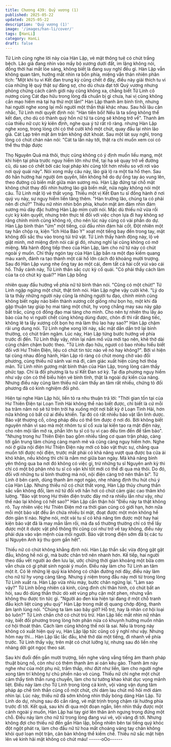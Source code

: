 ```yaml
---
title: Chương 439: Quỷ vương (1)
published: 2025-05-22
updated: 2025-05-22
description: 'Quỷ vương (1)'
image: '/images/han-li/cover/'
tags: [HanLi]
category: HanLi
draft: false
---
```


Tử Linh cũng nghe lời này của Hàn Lập, vẻ mặt thông tuệ có chút
trắng bệch.
Lão giả đang nhìn vào mấy bộ xương dưới đất, im lặng không
nói, đồng thời hai mắt lóe sáng, không biết là đang suy nghĩ đều
gì.
Hàn Lập vẫn không quan tâm, hướng mắt nhìn ra bốn phía,
miệng vẫn thản nhiên phân tích:
"Một khi tu vi Kết đan trung kỳ cũng chết ở đây, điều này giải thích
tu vi của những lệ quỷ thật sự đáng sợ, cho dù chưa đạt tới Quỷ
vương nhưng phỏng chừng cách cảnh giới này cũng không xa,
chẳng biết Tử Linh cô nương cùng Cát đạo hữu trong lòng đã
chuẩn bị gì chưa, hai vị cũng không cần mạo hiểm mà tại hạ thử
một lần!"
Hàn Lập thanh âm bình tĩnh, nhưng hai người nghe xong lại mỗi
người một thần thái khác nhau.
Sau hồi lâu cân nhắc, Tử Linh mới quyết định nói:
"Hàn tiền bối! Nếu là ta sống không thể kết đan, cho dù có thành
quỷ hồn nữ tử ta cũng sẽ không trở về".
Thanh âm của thiếu nữ cực kỳ kiên định, nghe qua ý tứ rất rõ
ràng. nhưng Hàn Lập nghe xong, trong lòng chỉ có thể cười khổ
một chút, quay đầu lại nhìn lão giả.
Cát Lạp trên mặt âm trầm không dứt khoát. Sau một lát suy nghĩ,
trong lòng có chút chán nản nói:
"Cát ta lần này tới, thật ra chỉ muốn xem coi có thể thu thập được

Thọ Nguyên Quả mà thôi, thực cũng không có ý định muốn liều
mạng, một khi hiện tại phía trước nguy hiểm lớn như thế, tại hạ sẽ
quay trở về đường cũ, dù sao có chết bởi các loại pháp khí cũng
tốt hơn nhiều so với rơi vào nơi quỷ quái này".
Nói xong mấy câu này, lão giả lộ ra một tia hổ thẹn. Sau đó hắn
hướng hai người ôm quyền, liền không hề do dự ống tay áo vung
lên, theo đường cũ biến mất giữa màn sương mù.
Hàn Lập đứng tại chỗ mặt không chút thay đổi nhìn hướng lão giả
biến mất, nửa ngày không nói một câu.
Tử Linh mặt lộ vẻ thất vọng. Thiếu một vị Kết Đan tu sĩ đồng hành
ở nơi quỷ vụ này, sự nguy hiểm liền tăng thêm.
"Hàn trưởng lão, chúng ta có phải nên đi chứ?"
Thiếu nữ nhìn nhìn bốn phía, khuôn mặt ảm đảm nhìn đám
sương mù dày đặc hướng Hàn Lập mỉm cười nói.
Mặc dù thiếu nữ vừa rồi cực kỳ kiên quyết, nhưng trên thực tế đối
với việc chọn lựa đi hay không sợ rằng chính mình cũng không
rõ, cho nên lúc này cũng có vài phần do dự.
Hàn Lập bình thản "ừm" một tiếng, cúi đầu nhìn đám hài cốt. Đột
nhiên một tay hắn chộp ra, kiện "Ích Hỏa Bảo Y" xoạt một tiếng
bay đến trong tay, mặt không đổi sắc thu vào trong túi trữ vật.
Tử Linh thấy hành động này, lộ vẻ giật mình, mở miệng định nói
cái gì đó, nhưng nghĩ lại cũng không có mở miệng.
Mà hành động tiếp theo của Hàn Lập, làm cho nữ tử này có chút
ngoài ý muốn. Chỉ thấy ngón tay của Hàn Lập bắn ra một đạo
kiếm quang màu xanh, đánh ra tạo thành một cái hố lớn cách đó
khoảng mười trượng. Sau đó Hàn Lập vung nhẹ ống tay áo một
cái, đem tất cả hài cốt vùi vào cái hố.
Thấy cảnh này, Tử Linh thần sắc cực kỳ cổ quái.
"Có phải thấy cách làm của ta có chút kỳ quái?" Hàn Lập bỗng

nhiên quay đầu hướng về phía nữ tử bình thản nói.
"Cũng có một chút!" Tử Linh ngập ngừng một chút, thật tình nói.
Hàn Lập nghe vậy cười khẽ.
"Lý do là ta thấy những người này cũng là những người tu đạo,
chính mình cũng không biết ngày nào biến thành xương cốt giống
như bọn họ, một khi đã gặp thuận tay giúp họ mai táng một chút,
hy vọng chẳng may sau này gặp bất trắc, cũng có đồng đạo mai
táng cho mình. Cho nên tự nhiên thu lấy áo bào của họ vì người
chết cũng không dùng được, chôn đi thì rất đáng tiếc, không lẽ ta
lấy xương cốt bọn họ mà làm thù lao hay sao?" Hàn Lập chậm rãi
ung dung nói.
Tử Linh nghe xong lời này, sắc mặt dần dần trở lại bình thường,
có chút trầm ngâm.
Lúc này, Hàn Lập từng bước hướng về phía trước đi đến.
Tử Linh thấy vậy, nhìn lại nấm mồ vừa mới tạo nên, khẽ thở dài
cũng chầm chậm bước theo.
"Tử Linh đạo hữu, ngươi có bao nhiêu hiểu biết đối với Hư Thiên
Điện, liệu có chút tin tức nào về nó hay không?".
Bởi vì hiện tại cùng nhau đồng hành, Hàn Lập rõ ràng có chút
mong chờ vào đối phương, cùng thiếu nữ sánh vai mà đi, cảm
giác xuất hiện cũng hơi thỏa mãn.
Tử Linh nhìn gương mặt bình thản của Hàn Lập, trong lòng cảm
thấy phức tạp.
Chỉ là đối phương là tu sĩ Kết Đan sơ kỳ. Tại địa phương nguy
hiểm như vậy còn có thể biểu hiện vẻ bình tĩnh, thật là ngoài dự
kiến của nàng.
Nhưng điều này cũng làm thiếu nữ cảm thấy an tâm rất nhiều,
chứng tỏ đối phương đã có kinh nghiệm đối phó.

Hiện tại nghe Hàn Lập hỏi, liền tỏ ra nhu thuận trả lời:
"Thời gian tồn tại của Hư Thiên Điện tại Loạn Tinh Hải không thể
nào biết được, chỉ biết là cứ mỗi ba trăm năm nó sẽ từ trên trời hạ
xuống một nơi bất kỳ ở Loạn Tinh Hải, hơn nữa không có bất cứ
ai điều khiển. Tại đó có rất nhiều bảo vật lẫn linh dược. Bảo vật
thượng cổ, công pháp đều có thể tìm được ở nơi đó. Bởi không
biết nguyên nhân vì sao mà một nhóm tu sĩ cổ xưa lại kiến tạo ra
mật điện này, cho nên mội lần mở ra, phần lớn tu sĩ có tu vi cao
đều tìm đến để tầm bảo".
"Nhưng trong hư Thiên Điện bao gồm nhiều tầng cơ quan trận
pháp, càng tới gần trung tâm chúng càng mạnh mẽ và cũng càng
nguy hiểm hơn. Nghe nói ở giữa nội điện Hư Thiện Điện này mới
có bảo vật thực sự, chẳng qua muốn tới được nội điện, trước mắt
phải có khả năng vượt qua được ba cửa ải khó khăn, nếu không
thì chỉ là nằm mơ giữa ban ngày. Mà khả năng bình yên thông
qua ba nơi đó không có việc gì, trừ những tu sĩ Nguyên anh kỳ thì
chỉ có một bộ phận nhỏ tu sĩ có vận khí tốt mới có thể đi qua mà
thôi. Do đó, đối với những tu sĩ bình thường mà nói, nội điện càng
trở nên thần bí".
Tử Linh ở bên cạnh, dùng thanh âm ngọt ngào, nhẹ nhàng định
thu hút chú ý của Hàn Lập.
Nhưng thiếu nữ có chút thất vọng, Hàn Lập thủy chung thần sắc
vẫn không đổi, làm nữ tử đối với hắn hơi có chút cảm giác cao
thâm khó lường.
"Bảo vật trong Hư thiên điện trước đây mở ra nhiều lần như vậy,
như thế nào lại không có hết sao?" Hàn Lập cẩn thận hỏi
"Điều này ta thật không rõ. Tuy nhiên việc Hư Thiên Điện mở ra
thời gian cũng có giới hạn, hơn nữa mỗi một bảo vật đều ẩn chứa
nhiều bí mật, đoạt được một món không hề đơn giản tí nào. Nghe
nói, một vài tu sĩ có khả năng tìm được một hay hai kiện bảo vật
đã là may mắn lắm rồi, mà đa số thường thường chỉ có thể lấy
được một ít dược vật phổ thông thì cũng coi như trở về tay không,
điều này phải dựa vào vận mệnh của mổi người. Bảo vật trong
điện sớm đã bị các tu sĩ Nguyên Anh kỳ thu gom gần hết".

Thiếu nữ có chút không khẳng định nói.
Hàn Lập thần sắc vừa động gật gật đầu, không hề nói gì, mà
bước chân trở nên nhanh hơn.
Kế tiếp, hai người theo dấu vết người áo đen lưu lại, ước chừng
thời gian khoảng một bữa cơm vẫn chưa có gì phát sinh ngoài ý
muốn. Điều này làm cho Tử Linh an tâm một ít.
Có lẽ những lệ quỷ kia không có chặn đường nơi đây, điều này
làm cho nữ tử hy vọng càng tăng.
Nhưng ý niệm trong đầu này mới từ trong lòng Tử Linh xuất ra.
Hàn Lập vừa nhíu mày, bước chân ngừng lại.
"Làm sao vậy?" Tử Linh bỗng nhiên cả kinh, cũng đình chỉ thân
hình, có chút bất an hỏi, sau đó dùng thần thức dò xét vùng phụ
cận một phen, nhưng vẫn không thu được tin tức gì.
"Người áo đen kia hiện tại đang ở một chỗ tranh đấu kịch liệt cùng
yêu quỷ" Hàn Lập trong mắt dị quang chớp động, thanh âm lạnh
lùng nói.
"Chúng ta làm sao bây giờ? Hỗ trợ, hay là nhân cơ hội loại bỏ
luôn?" Tử Linh chần chờ có chút trù trừ.
Hàn Lập liếc mắt nhìn nữ nhân này, biết đối phương trong lòng
hơn phân nửa có khuynh hướng muốn nhân cơ hội thoát thân.
Cách làm cũng không thể nói là sai. Nếu là trong này không có
xuất hiện quỷ vụ, Hàn Lập lập tức cũng có ý nghĩ như vậy.
Nhưng hôm nay thì…
Hàn Lập lắc lắc đầu, khẽ thở dài một tiếng, đi nhanh về phía
trước.
Tử Linh thấy vậy, trên mặt có chút lưỡng lự, nhưng sau đó liền
nhẹ nhàng dời gót ngọc theo sát.

Sau khi đuổi đến gần mười trượng, liền nghe văng vẳng tiếng âm
thanh pháp thuật bùng nổ, còn như có thêm thanh âm ai oán kêu
gào.
Thanh âm này nghe như của một phụ nữ, trầm thấp, như đứt như
liền, làm cho người nghe xong tâm trí không tự chủ phiền não vô
cùng.
Thiếu nữ chỉ nghe một chút cảm thấy tinh thần rung chuyển, làm
cho tư tưởng khao khát dục vọng mãnh liệt.
Điều này làm cho Tử Linh trong lòng cả kinh, vội vàng vận dụng
tâm pháp áp chế tinh thần củng cố một chút, chỉ dám lau chút mồ
hôi mới dám nhìn lại.
Lúc này, thiếu nữ đã sớm không nhìn thấy bóng dáng Hàn Lập.
Tử Linh do dự, nhưng sau đó cắn răng, vẻ mặt trịnh trọng chậm
rãi hướng phía trước đi tới.
Kết quả, sau khi đi qua một đoạn ngắn, liền nhìn thấy được một
cảnh ngoài ý muốn, Hàn Lập hai tay giơ lên thân ảnh ngưng trọng
đứng một chỗ.
Điều này làm cho nữ tử trong lòng đang vui vẻ, vội vàng đi tới.
Nhưng không đợi cho thiếu nữ đến gần Hàn lập, bỗng nhiên bên
tai tiếng quỷ khóc đột ngột phát ra, làm cho đầu nữ tử hoa mắt
choáng váng tay chân không khỏi quơ loạn một trận, căn bản
không thể kiềm chế.
Thiếu nữ sắc mặt hiện lên vẻ kinh hãi mặt không có chút máu!
------oOo------
